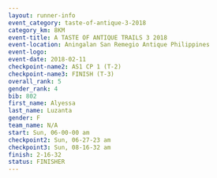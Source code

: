 ```yaml
---
layout: runner-info 
event_category: taste-of-antique-3-2018 
category_km: 8KM 
event-title: A TASTE OF ANTIQUE TRAILS 3 2018 
event-location: Aningalan San Remegio Antique Philippines 
event-logo: 
event-date: 2018-02-11 
checkpoint-name2: AS1 CP 1 (T-2) 
checkpoint-name3: FINISH (T-3) 
overall_rank: 5
gender_rank: 4
bib: 802
first_name: Alyessa
last_name: Luzanta
gender: F
team_name: N/A
start: Sun, 06-00-00 am
checkpoint2: Sun, 06-27-23 am
checkpoint3: Sun, 08-16-32 am
finish: 2-16-32
status: FINISHER
---
```

